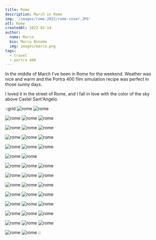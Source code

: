 ```yaml
---
title: Rome
description: March in Rome
img: '/images/rome-2022/rome-cover.JPG'
alt: Rome
createdAt: 2022-03-14 
author:
  name: Marco
  bio: Marco Bonomo
  img: images/marco.png
tags:
  - travel
  - portra 400
---
```


In the middle of March I've been in Rome for the weekend. Weather was nice and warm and the Portra 400 film simulation recipe was perfect in those sunny days.

I loved it in the street of Rome, and I fall in love with the color of the sky above Castel Sant'Angelo.

::grid
![rome](/images/rome-2022/rome_2022_01.JPG)
![rome](/images/rome-2022/rome_2022_03.JPG)

![rome](/images/rome-2022/rome_2022_04.JPG)
![rome](/images/rome-2022/rome_2022_05.JPG)
![rome](/images/rome-2022/rome_2022_06.JPG)

![rome](/images/rome-2022/rome_2022_07.JPG)
![rome](/images/rome-2022/rome_2022_08.JPG)
![rome](/images/rome-2022/rome_2022_09.JPG)

![rome](/images/rome-2022/rome_2022_10.JPG)
![rome](/images/rome-2022/rome_2022_11.JPG)
![rome](/images/rome-2022/rome_2022_12.JPG)

![rome](/images/rome-2022/rome_2022_13.JPG)
![rome](/images/rome-2022/rome_2022_14.JPG)
![rome](/images/rome-2022/rome_2022_15.JPG)

![rome](/images/rome-2022/rome_2022_16.JPG)
![rome](/images/rome-2022/rome_2022_22.JPG)

![rome](/images/rome-2022/rome_2022_19.JPG)
![rome](/images/rome-2022/rome_2022_17.JPG)
![rome](/images/rome-2022/rome_2022_18.JPG)

![rome](/images/rome-2022/rome_2022_20.JPG)
![rome](/images/rome-2022/rome_2022_23.JPG)
![rome](/images/rome-2022/rome_2022_24.JPG)

![rome](/images/rome-2022/rome_2022_25.JPG)
![rome](/images/rome-2022/rome_2022_26.JPG)
![rome](/images/rome-2022/rome_2022_27.JPG)

![rome](/images/rome-2022/rome_2022_29.JPG)
![rome](/images/rome-2022/rome_2022_30.JPG)
![rome](/images/rome-2022/rome_2022_31.JPG)

![rome](/images/rome-2022/rome_2022_32.JPG)
![rome](/images/rome-2022/rome_2022_33.JPG)
![rome](/images/rome-2022/rome_2022_34.JPG)

![rome](/images/rome-2022/rome_2022_35.JPG)
![rome](/images/rome-2022/rome_2022_36.JPG)
![rome](/images/rome-2022/rome_2022_37.JPG)

![rome](/images/rome-2022/rome_2022_38.JPG)
![rome](/images/rome-2022/rome_2022_39.JPG)
![rome](/images/rome-2022/rome_2022_40.JPG)

![rome](/images/rome-2022/rome_2022_41.JPG)
![rome](/images/rome-2022/rome_2022_42.JPG)
::

<recipe name="Kodak Portra 400" :values='{
  "SourceFile": "DSCF2138.JPG",
  "FilmMode": "Classic Chrome",
  "DynamicRangeSetting": "Manual",
  "GrainEffect": "Strong",
  "WhiteBalance": "Daylight",
  "WhiteBalanceFineTune": "Red +40, Blue -100",
  "HighlightTone": "-1 (medium soft)",
  "ShadowTone": "+2 (hard)",
  "Saturation": "-2 (low)",
  "Sharpness": "Hard",
  "NoiseReduction": "-3 (very weak)"
}'
/>
